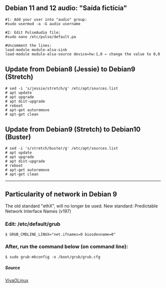 ## Debian 11 and 12 audio: "Saída fictícia"

```
#1: Add your user into "audio" group:
#sudo usermod -a -G audio username

#2: Edit PulseAudio file:
#sudo nano /etc/pulse/default.pa

#Uncomment the lines:
load-module module-alsa-sink
load-module module-alsa-source device=hw:1,0 ← change the value to 0,0
```

## Update from Debian8 (Jessie) to Debian9 (Stretch)

```
# sed -i 's/jessie/stretch/g' /etc/apt/sources.list
# apt update
# apt upgrade
# apt dist-upgrade
# reboot
# apt-get autoremove
# apt-get clean
```

## Update from Debian9 (Stretch) to Debian10 (Buster)

```
# sed -i 's/stretch/buster/g' /etc/apt/sources.list
# apt update
# apt upgrade
# apt dist-upgrade
# reboot
# apt-get autoremove
# apt-get clean
```
---

## Particularity of network in Debian 9

The old standard "ethX", will no longer be used.
New standard: Predictable Network Interface Names (v197)

### Edit: /etc/default/grub
`$ GRUB_CMDLINE_LINUX="net.ifnames=0 biosdevname=0"`

### After, run the command below (on command line):
`$ sudo grub-mkconfig -o /boot/grub/grub.cfg`

##### Source
[VivaOLinux](https://www.vivaolinux.com.br/dica/Como-mudar-o-nome-da-interface-de-rede-padrao-do-Ubuntu)
